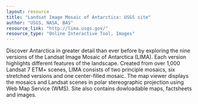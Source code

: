 ```yaml
---
layout: resource
title: "Landsat Image Mosaic of Antarctica: USGS site"
author: "USGS, NASA, BAS"
resource_link: "http://lima.usgs.gov/"
resource_type: "Online Interactive Tool, Images"
---
```


Discover Antarctica in greater detail than ever before by exploring the nine versions of the Landsat Image Mosaic of Antarctica (LIMA). Each version highlights different features of the landscape. Created from over 1,000 Landsat 7 ETM+ scenes, LIMA consists of two principle mosaics, six stretched versions and one center-filled mosaic. The map viewer displays the mosaics and Landsat scenes in polar stereographic projection using Web Map Service (WMS). Site also contains dowloadable maps, factsheets and images.
